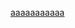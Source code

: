 <a id="top" name="top"></a>

<a href="www.baidu.com">aaaaaaaaaaa</a>

<script type="text/javascript">
	window.onload = function () {
		var eles = document.getElementsByTagName('a');
		for (var i = 0; i < eles.length; i++) {
			eles[i].setAttribute('target', '_blank');
		}
	}
</script>
